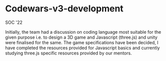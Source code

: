 # Codewars-v3-development
SOC '22

Initially, the team had a discussion on coding language most suitable for the given purpose i.e. to design a 3D game and Javascript (three.js) and unity were finalised for the same.
The game specifications have been decided, I have completed the resources provided for Javascript basics and currently studying three.js specific resources provided by our mentors. 
